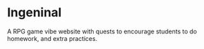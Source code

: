 # Ingeninal
A RPG game vibe website with quests to encourage students to do homework, and extra practices. 
